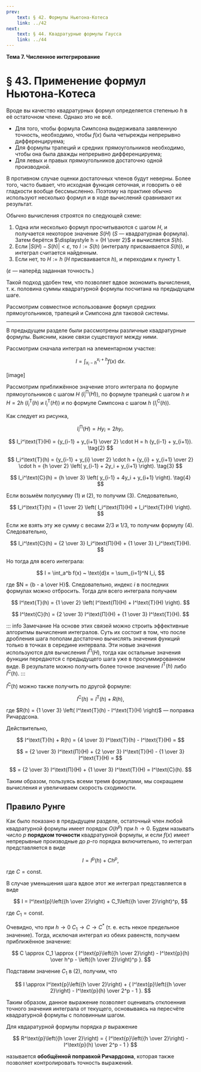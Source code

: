 ```yaml
---
prev:
    text: § 42. Формулы Ньютона-Котеса
    link: ../42
next:
    text: § 44. Квадратурные формулы Гаусса
    link: ../44
---
```


**Тема 7. Численное интегрирование**

# § 43. Применение формул Ньютона-Котеса

Вроде вы качество квадратурных формул определяется степенью $h$ в её остаточном члене. Однако это не всё.

* Для того, чтобы формула Симпсона выдерживала заявленную точность, необходимо, чтобы $f(x)$ была четырежды непрерывно дифференцируема;
* Для формулы трапеций и средних прямоугольников необходимо, чтобы она была дважды непрерывно дифференцируема;
* Для левых и правых прямоугольников достаточно одной производной.

В противном случае оценки достаточных членов будут неверны. Более того, часто бывает, что исходная функция сеточная, и говорить о её гладкости вообще бессмысленно. Поэтому на практике обычно используют несколько формул и в ходе вычислений сравнивают их результат.

Обычно вычисления строятся по следующей схеме:
1. Одна или несколько формул просчитываются с шагом $H$, и получается некоторое значение $S(H)$ ($S$ — квадратурная формула). Затем берётся $\displaystyle h = {H \over 2}$ и вычисляется $S(h)$.
2. Если $|S(H) - S(h)| < \varepsilon$, то $I := S(h)$ (интегралу присваивается $S(h)$), и интеграл считается найденным.
3. Если нет, то $H := h$ ($H$ присваивается $h$), и переходим к пункту 1.

($\varepsilon$ — наперёд заданная точность.)

Такой подход удобен тем, что позволяет вдвое экономить вычисления, т. к. половина суммы квадратурной формулы посчитана на предыдущем шаге.

Рассмотрим совместное использование формул средних прямоугольников, трапеций и Симпсона для таковой системы.

---

В предыдущем разделе были рассмотрены различные квадратурные формулы. Выясним, какие связи существуют между ними.

Рассмотрим сначала интеграл на элементарном участке:

$$
I = \int_{x_i - h}^{x_i + h} f(x) ~ \text{d}x.
$$

[image]

Рассмотрим приближённое значение этого интеграла по формуле прямоугольников с шагом $H$ ($I_i^\text{П}(H)$), по формуле трапеций с шагом $h$ и $H = 2h$ ($I_i^\text{Т}(h)$ и $I_i^\text{Т}(H)$) и по формуле Симпсона с шагом $h$ ($I_i^\text{С}(h)$).

Как следует из рисунка,

$$
I_i^\text{П}(H) = Hy_i = 2hy_i. \tag{1}
$$

$$
I_i^\text{Т}(H) = {y_{i-1} + y_{i+1} \over 2} \cdot H = h (y_{i-1} + y_{i+1}). \tag{2}
$$

$$
I_i^\text{Т}(h) = {y_{i-1} + y_{i} \over 2} \cdot h + {y_{i} + y_{i+1} \over 2} \cdot h = {h \over 2} \left(
    y_{i-1} + 2y_i + y_{i+1}
\right). \tag{3}
$$

$$
I_i^\text{С}(h) = {h \over 3} \left(
    y_{i-1} + 4y_i + y_{i+1}
\right). \tag{4}
$$

Если возьмём полусумму $(1)$ и $(2)$, то получим $(3)$. Следовательно,

$$
I_i^\text{Т}(h) = {1 \over 2} \left( I_i^\text{П}(H) + I_i^\text{Т}(H) \right).
$$

Если же взять эту же сумму с весами $2/3$ и $1/3$, то получим формулу $(4)$. Следовательно,

$$
I_i^\text{С}(h) = {2 \over 3} I_i^\text{П}(H) + {1 \over 3} I_i^\text{Т}(H).
$$

Но тогда для всего интеграла:

$$
I = \int_a^b f(x) ~ \text{d}x = \sum_{i=1}^N I_i,
$$

где $N = {b - a \over H}$. Следовательно, индекс $i$ в последних формулах можно отбросить. Тогда для всего интеграла получаем

$$
I^\text{Т}(h) = {1 \over 2} \left( I^\text{П}(H) + I^\text{Т}(H) \right).
$$

$$
I^\text{С}(h) = {2 \over 3} I^\text{П}(H) + {1 \over 3} I^\text{Т}(H).
$$

::: info Замечание
На основе этих связей можно строить эффективные алгоритмы вычисления интегралов. Суть их состоит в том, что после дробления шага пополам достаточно вычислять значения функций только в точках в середине интервала. Эти новые значения используются для вычисления $I^\text{П}(H)$, тогда как остальные значения функции передаются с предыдущего шага уже в просуммированном виде. В результате можно получить более точное значение $I^\text{Т}(h)$ либо $I^\text{С}(h)$.
:::

$I^\text{С}(h)$ можно также получить по другой формуле:

$$
I^\text{С}(h) = I^\text{Т}(h) + R(h),
$$

где $R(h) = {1 \over 3} \left( I^\text{Т}(h) - I^\text{T}(H) \right)$ — поправка Ричардсона.

Действительно,

$$
I^\text{T}(h) + R(h) = {4 \over 3} I^\text{T}(h) - I^\text{T}(H) =
$$

$$
= {2 \over 3} I^\text{П}(H) + {2 \over 3} I^\text{T}(H) - {1 \over 3} I^\text{T}(H) =
$$

$$
= {2 \over 3} I^\text{П}(H) + {1 \over 3} I^\text{T}(H) = I^\text{С}(h).
$$

Таким образом, пользуясь всеми тремя формулами, мы сокращаем вычисления и увеличиваем скорость сходимости.

## Правило Рунге

Как было показано в предыдущем разделе, остаточный член любой квадратурной формулы имеет порядок $O(h^p)$ при $h \to 0$. Будем называть число $p$ **порядком точности** квадратурной формулы, и если $f(x)$ имеет непрерывные производные до $p$-го порядка включительно, то интеграл представляется в виде

$$
I = I^\text{p}(h) + Ch^p,
\tag{1}
$$

где $C = \text{const}$.

В случае уменьшения шага вдвое этот же интеграл представляется в виде

$$
I = I^\text{p}\left({h \over 2}\right) + C_1\left({h \over 2}\right)^p,
$$

где $C_1 = \text{const}$.

Очевидно, что при $h \to 0$ $C_1 \to C \to C^*$ (т. е. есть некое предельное значение). Тогда, исключая интеграл из обеих равенств, получаем приближённое значение:

$$
C \approx C_1 \approx {
    I^\text{p}\left({h \over 2}\right) - I^\text{p}(h)
    \over
    h^p - \left({h \over 2}\right)^p
}.
$$

Подставим значение $C_1$ в $(2)$, получим, что

$$
I \approx I^\text{p}\left({h \over 2}\right) + 
{
    I^\text{p}\left({h \over 2}\right) - I^\text{p}(h)
    \over
    2^p - 1
}.
$$

Таким образом, данное выражение позволяет оценивать отклоенния точного значения интеграла от текущего, основываясь на пересчёте квадратурной формулы с половинным шагом.

Для квдаратурной формулы порядка $p$ выражение

$$
R^\text{p}\left({h \over 2}\right) = 
{
    I^\text{p}\left({h \over 2}\right) - I^\text{p}(h)
    \over
    2^p - 1
}
$$

называется **обобщённой поправкой Ричардсона**, которая также позволяет контролировать точность выражений.